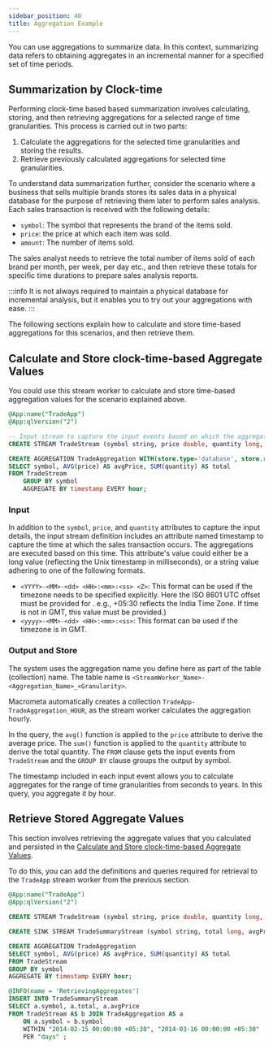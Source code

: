 ```yaml
---
sidebar_position: 40
title: Aggregation Example
---
```


You can use aggregations to summarize data. In this context, summarizing data refers to obtaining aggregates in an incremental manner for a specified set of time periods.

## Summarization by Clock-time

Performing clock-time based based summarization involves calculating, storing, and then retrieving aggregations for a selected range of time granularities. This process is carried out in two parts:

1. Calculate the aggregations for the selected time granularities and storing the results.
2. Retrieve previously calculated aggregations for selected time granularities.

To understand data summarization further, consider the scenario where a business that sells multiple brands stores its sales data in a physical database for the purpose of retrieving them later to perform sales analysis. Each sales transaction is received with the following details:

- `symbol`: The symbol that represents the brand of the items sold.
- `price`: the price at which each item was sold.
- `amount`: The number of items sold.

The sales analyst needs to retrieve the total number of items sold of each brand per month, per week, per day etc., and then retrieve these totals for specific time durations to prepare sales analysis reports.

:::info
It is not always required to maintain a physical database for incremental analysis, but it enables you to try out your aggregations with ease.
:::

The following sections explain how to calculate and store time-based aggregations for this scenarios, and then retrieve them.

## Calculate and Store clock-time-based Aggregate Values

You could use this stream worker to calculate and store time-based aggregation values for the scenario explained above.

```sql
@App:name("TradeApp")
@App:qlVersion("2")

-- Input stream to capture the input events based on which the aggregations are calculated.
CREATE STREAM TradeStream (symbol string, price double, quantity long, timestamp long);

CREATE AGGREGATION TradeAggregation WITH(store.type='database', store.replication.type='global')
SELECT symbol, AVG(price) AS avgPrice, SUM(quantity) AS total
FROM TradeStream
    GROUP BY symbol
    AGGREGATE BY timestamp EVERY hour;
```

### Input

In addition to the `symbol`, `price`, and `quantity` attributes to capture the input details, the input stream definition includes an attribute named timestamp to capture the time at which the sales transaction occurs. The aggregations are executed based on this time. This attribute's value could either be a long value (reflecting the Unix timestamp in milliseconds), or a string value adhering to one of the following formats.

- `<YYYY>-<MM>-<dd> <HH>:<mm>:<ss> <Z>`: This format can be used if the timezone needs to be specified explicitly. Here the ISO 8601 UTC offset must be provided for <Z> . e.g., +05:30 reflects the India Time Zone. If time is not in GMT, this value must be provided.)
- `<yyyy>-<MM>-<dd> <HH>:<mm>:<ss>`: This format can be used if the timezone is in GMT.

### Output and Store

The system uses the aggregation name you define here as part of the table (collection) name. The table name is `<StreamWorker_Name>-<Aggregation_Name>_<Granularity>`.

Macrometa automatically creates a collection `TradeApp-TradeAggregation_HOUR`, as the stream worker calculates the aggregation hourly.

In the query, the `avg()` function is applied to the `price` attribute to derive the average price. The `sum()` function is applied to the `quantity` attribute to derive the total quantity. The `FROM` clause gets the input events from `TradeStream` and the `GROUP BY` clause groups the output by symbol.

The timestamp included in each input event allows you to calculate aggregates for the range of time granularities from seconds to years. In this query, you aggregate it by hour.

## Retrieve Stored Aggregate Values

This section involves retrieving the aggregate values that you calculated and persisted in the [Calculate and Store clock-time-based Aggregate Values](#calculate-and-store-clock-time-based-aggregate-values).

To do this, you can add the definitions and queries required for retrieval to the `TradeApp` stream worker from the previous section.

```sql
@App:name("TradeApp")
@App:qlVersion("2")

CREATE STREAM TradeStream (symbol string, price double, quantity long, timestamp long);

CREATE SINK STREAM TradeSummaryStream (symbol string, total long, avgPrice double);

CREATE AGGREGATION TradeAggregation
SELECT symbol, AVG(price) AS avgPrice, SUM(quantity) AS total
FROM TradeStream
GROUP BY symbol
AGGREGATE BY timestamp EVERY hour;

@INFO(name = 'RetrievingAggregates') 
INSERT INTO TradeSummaryStream
SELECT a.symbol, a.total, a.avgPrice 
FROM TradeStream AS b JOIN TradeAggregation AS a
    ON a.symbol = b.symbol 
    WITHIN "2014-02-15 00:00:00 +05:30", "2014-03-16 00:00:00 +05:30" 
    PER "days" ;
```

